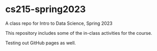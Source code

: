 # cs215-spring2023
A class repo for Intro to Data Science, Spring 2023

This repository includes some of the in-class activities for the course.

Testing out GitHub pages as well.

